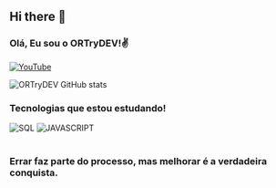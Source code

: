 ## Hi there 👋


### Olá, Eu sou o ORTryDEV!✌️

[![YouTube](https://img.shields.io/badge/YouTube-FF0000?style=for-the-badge&logo=youtube&logoColor=white)](https://www.youtube.com)

![ORTryDEV GitHub stats](https://github-readme-stats.vercel.app/api?username=ORTryDEV&show_icons=true&theme=onedark)

### Tecnologias que estou estudando!

<div style="display: inline_block">
    <img aling="center" alt="SQL" src="https://img.shields.io/badge/MySQL-00000F?style=for-the-badge&logo=mysql&logoColor=white" />
    <img aling="center" alt="JAVASCRIPT" src="https://img.shields.io/badge/JavaScript-323330?style=for-the-badge&logo=javascript&logoColor=F7DF1E" />
</div><br/>

### Errar faz parte do processo, mas melhorar é a verdadeira conquista.
